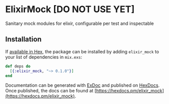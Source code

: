 # ElixirMock [DO NOT USE YET]

Sanitary mock modules for elixir, configurable per test and inspectable

## Installation

If [available in Hex](https://hex.pm/docs/publish), the package can be installed
by adding `elixir_mock` to your list of dependencies in `mix.exs`:

```elixir
def deps do
  [{:elixir_mock, "~> 0.1.0"}]
end
```

Documentation can be generated with [ExDoc](https://github.com/elixir-lang/ex_doc)
and published on [HexDocs](https://hexdocs.pm). Once published, the docs can
be found at [https://hexdocs.pm/elixir_mock](https://hexdocs.pm/elixir_mock).

